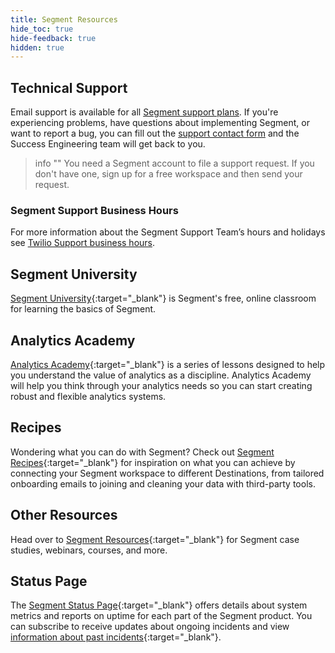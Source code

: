 ```yaml
---
title: Segment Resources
hide_toc: true
hide-feedback: true
hidden: true
---
```


## Technical Support

Email support is available for all [Segment support plans](https://segment.com/support-plans/). If you're experiencing problems, have questions about implementing Segment, or want to report a bug, you can fill out the [support contact form](https://segment.com/help/contact/) and the Success Engineering team will get back to you.

> info ""
> You need a Segment account to file a support request. If you don't have one, sign up for a free workspace and then send your request.

### Segment Support Business Hours

For more information about the  Segment Support Team’s hours and holidays see [Twilio Support business hours](https://support.twilio.com/hc/en-us/articles/223136127-Twilio-Support-business-hours).

## Segment University

[Segment University](https://university.segment.com/?utm=docs){:target="_blank"} is Segment's free, online classroom for learning the basics of Segment.

## Analytics Academy

[Analytics Academy](https://segment.com/academy/?utm=docs){:target="_blank"}  is a series of lessons designed to help you understand the value of analytics as a discipline. Analytics Academy will help you think through your analytics needs so you can start creating robust and flexible analytics systems.

## Recipes

Wondering what you can do with Segment? Check out [Segment Recipes](https://segment.com/recipes/?utm=docs){:target="_blank"} for inspiration on what you can achieve by connecting your Segment workspace to different Destinations, from tailored onboarding emails to joining and cleaning your data with third-party tools.

## Other Resources

Head over to [Segment Resources](https://segment.com/resources/?utm=docs){:target="_blank"} for Segment case studies, webinars, courses, and more.

## Status Page

The [Segment Status Page](https://status.segment.com/){:target="_blank"} offers details about system metrics and reports on uptime for each part of the Segment product. You can subscribe to receive updates about ongoing incidents and view [information about past incidents](https://status.segment.com/#past-incidents){:target="_blank"}. 

